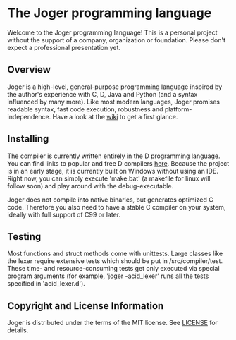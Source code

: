 # The Joger programming language

Welcome to the Joger programming language! This is a personal project without the support of a company, organization or foundation.
Please don't expect a professional presentation yet.

Overview
--------

Joger is a high-level, general-purpose programming language inspired by the author's experience with C, D, Java and Python (and a syntax influenced by many more). Like most modern languages, Joger promises readable syntax, fast code execution, robustness and platform-independence. Have a look at the [wiki](https://github.com/johannesoppitz/joger/wiki) to get a first glance.

Installing
--------

The compiler is currently written entirely in the D programming language. You can find links to popular and free D compilers [here](https://dlang.org/download.html).
Because the project is in an early stage, it is currently built on Windows without using an IDE. Right now, you can simply execute 'make.bat' (a makefile for linux will follow soon) and play around with the debug-executable.

Joger does not compile into native binaries, but generates optimized C code. Therefore you also need to have a stable C compiler on your system, ideally with full support of C99 or later.

Testing
--------

Most functions and struct methods come with unittests. Large classes like the lexer require extensive tests which should be put in /src/compiler/test. These time- and resource-consuming tests get only executed via special program arguments
(for example, 'joger -acid_lexer' runs all the tests specified in 'acid_lexer.d').

Copyright and License Information
--------

Joger is distributed under the terms of the MIT license. See [LICENSE](https://github.com/johannesoppitz/joger/blob/master/LICENSE) for details.
